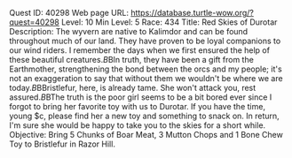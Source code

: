Quest ID: 40298
Web page URL: https://database.turtle-wow.org/?quest=40298
Level: 10
Min Level: 5
Race: 434
Title: Red Skies of Durotar
Description: The wyvern are native to Kalimdor and can be found throughout much of our land. They have proven to be loyal companions to our wind riders. I remember the days when we first ensured the help of these beautiful creatures.$B$BIn truth, they have been a gift from the Earthmother, strengthening the bond between the orcs and my people; it's not an exaggeration to say that without them we wouldn't be where we are today.$B$BBristlefur, here, is already tame. She won't attack you, rest assured.$B$BThe truth is the poor girl seems to be a bit bored ever since I forgot to bring her favorite toy with us to Durotar. If you have the time, young $c, please find her a new toy and something to snack on. In return, I'm sure she would be happy to take you to the skies for a short while.
Objective: Bring 5 Chunks of Boar Meat, 3 Mutton Chops and 1 Bone Chew Toy to Bristlefur in Razor Hill.
